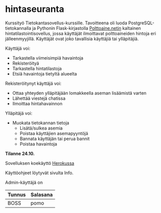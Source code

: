 # hintaseuranta
Kurssityö Tietokantasovellus-kurssille.
Tavoitteena oli luoda PostgreSQL-tietokannalla ja Pythonin Flask-kirjastolla [Polttoaine.netin](https://www.polttoaine.net) kaltainen hintatilastointisovellus, jossa käyttäjät ilmoittavat polttoaineiden hintoja eri jälleenmyyjillä.
Käyttäjät ovat joko tavallisia käyttäjiä tai ylläpitäjiä. 


Käyttäjä voi: 
- Tarkastella viimeisimpiä havaintoja
- Rekisteröityä 
- Tarkastella hintatilastoja
- Etsiä havaintoja tietyltä alueelta

Rekisteröitynyt käyttäjä voi:
- Ottaa yhteyden ylläpitäjään lomakkeella aseman lisäämistä varten
- Lähettää viestejä chatissa
- Ilmoittaa hintahavainnon

Ylläpitäjä voi:
- Muokata tietokannan tietoja
  - Lisätä/sulkea asemia 
  - Poistaa käyttäjien asemapyyntöjä
  - Bannata käyttäjän tai perua bannit
  - Poistaa havaintoja

**Tilanne 24.10.**

Sovelluksen koekäyttö [Herokussa](https://aapohu-hintaseuranta.herokuapp.com/)

Käyttöohjeet löytyvät sivulta Info.

Admin-käyttäjä on 

|Tunnus|Salasana|
| ----------- | ----------- |
| BOSS     | pomo   |
